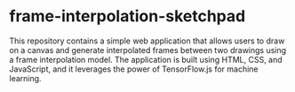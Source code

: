 # frame-interpolation-sketchpad

This repository contains a simple web application that allows users to draw on a canvas and generate interpolated frames between two drawings using a frame interpolation model. The application is built using HTML, CSS, and JavaScript, and it leverages the power of TensorFlow.js for machine learning.
